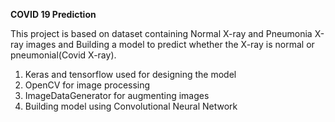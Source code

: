 **COVID 19 Prediction**

This project is based on dataset containing Normal X-ray and Pneumonia X-ray images and Building a model to predict whether the X-ray is normal or pneumonial(Covid X-ray).

1. Keras and tensorflow used for designing the model<br />
2. OpenCV for image processing<br />
3. ImageDataGenerator for augmenting images<br />
4. Building model using Convolutional Neural Network
